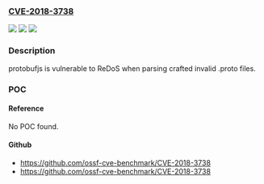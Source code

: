 ### [CVE-2018-3738](https://cve.mitre.org/cgi-bin/cvename.cgi?name=CVE-2018-3738)
![](https://img.shields.io/static/v1?label=Product&message=protobufjs%20node%20module&color=blue)
![](https://img.shields.io/static/v1?label=Version&message=n%2Fa&color=blue)
![](https://img.shields.io/static/v1?label=Vulnerability&message=Allocation%20of%20Resources%20Without%20Limits%20or%20Throttling%20(CWE-770)&color=brighgreen)

### Description

protobufjs is vulnerable to ReDoS when parsing crafted invalid .proto files.

### POC

#### Reference
No POC found.

#### Github
- https://github.com/ossf-cve-benchmark/CVE-2018-3738
- https://github.com/ossf-cve-benchmark/CVE-2018-3738

